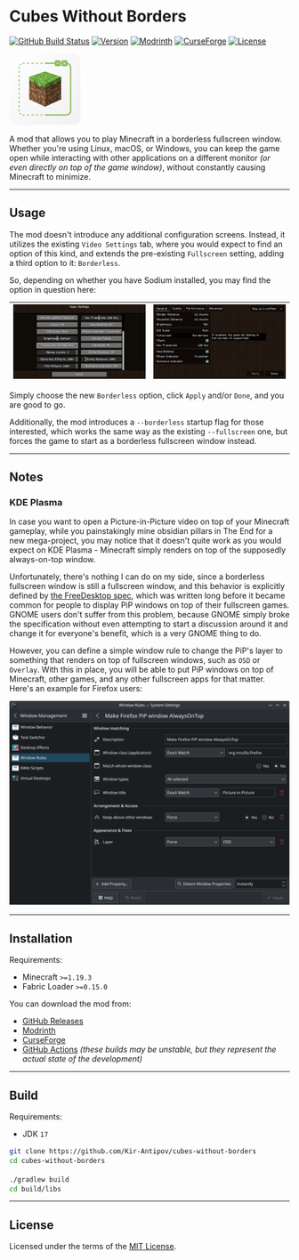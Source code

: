 # Cubes Without Borders

[![GitHub Build Status](https://img.shields.io/github/actions/workflow/status/Kir-Antipov/cubes-without-borders/build-artifacts.yml?style=flat&logo=github&cacheSeconds=3600)](https://github.com/Kir-Antipov/cubes-without-borders/actions/workflows/build-artifacts.yml)
[![Version](https://img.shields.io/github/v/release/Kir-Antipov/cubes-without-borders?sort=date&style=flat&label=version&cacheSeconds=3600)](https://github.com/Kir-Antipov/cubes-without-borders/releases/latest)
[![Modrinth](https://img.shields.io/modrinth/dt/cubes-without-borders?color=00AF5C&logo=modrinth)](https://modrinth.com/mod/cubes-without-borders)
[![CurseForge](https://img.shields.io/curseforge/dt/975120?color=F16436&logo=curseforge)](https://www.curseforge.com/minecraft/mc-mods/cubes-without-borders)
[![License](https://img.shields.io/github/license/Kir-Antipov/cubes-without-borders?style=flat&cacheSeconds=36000)](https://github.com/Kir-Antipov/cubes-without-borders/blob/HEAD/LICENSE.md)

<img alt="Cubes Without Borders Icon" src="media/icon.png" width="128">

A mod that allows you to play Minecraft in a borderless fullscreen window. Whether you're using Linux, macOS, or Windows, you can keep the game open while interacting with other applications on a different monitor *(or even directly on top of the game window)*, without constantly causing Minecraft to minimize.

----

## Usage

The mod doesn't introduce any additional configuration screens. Instead, it utilizes the existing `Video Settings` tab, where you would expect to find an option of this kind, and extends the pre-existing `Fullscreen` setting, adding a third option to it: `Borderless`.

So, depending on whether you have Sodium installed, you may find the option in question here:

| ![Video Setting](media/video-settings.png) | ![Video Setting (Sodium)](media/video-settings-sodium.png) |
| - | - |

Simply choose the new `Borderless` option, click `Apply` and/or `Done`, and you are good to go.

Additionally, the mod introduces a `--borderless` startup flag for those interested, which works the same way as the existing `--fullscreen` one, but forces the game to start as a borderless fullscreen window instead.

----

## Notes

### KDE Plasma

In case you want to open a Picture-in-Picture video on top of your Minecraft gameplay, while you painstakingly mine obsidian pillars in The End for a new mega-project, you may notice that it doesn't quite work as you would expect on KDE Plasma - Minecraft simply renders on top of the supposedly always-on-top window.

Unfortunately, there's nothing I can do on my side, since a borderless fullscreen window is still a fullscreen window, and this behavior is explicitly defined by [the FreeDesktop spec](https://specifications.freedesktop.org/wm-spec/wm-spec-1.3.html#STACKINGORDER), which was written long before it became common for people to display PiP windows on top of their fullscreen games. GNOME users don't suffer from this problem, because GNOME simply broke the specification without even attempting to start a discussion around it and change it for everyone's benefit, which is a very GNOME thing to do.

However, you can define a simple window rule to change the PiP's layer to something that renders on top of fullscreen windows, such as `OSD` or `Overlay`. With this in place, you will be able to put PiP windows on top of Minecraft, other games, and any other fullscreen apps for that matter. Here's an example for Firefox users:

<img alt="KDE Plasma - Window Rules" width="777" src="media/kde-plasma-window-rules.png">

----

## Installation

Requirements:

 - Minecraft `>=1.19.3`
 - Fabric Loader `>=0.15.0`

You can download the mod from:

 - [GitHub Releases](https://github.com/Kir-Antipov/cubes-without-borders/releases/latest)
 - [Modrinth](https://modrinth.com/mod/cubes-without-borders)
 - [CurseForge](https://www.curseforge.com/minecraft/mc-mods/cubes-without-borders)
 - [GitHub Actions](https://github.com/Kir-Antipov/cubes-without-borders/actions/workflows/build-artifacts.yml) *(these builds may be unstable, but they represent the actual state of the development)*

----

## Build

Requirements:

 - JDK `17`

```bash
git clone https://github.com/Kir-Antipov/cubes-without-borders
cd cubes-without-borders

./gradlew build
cd build/libs
```

----

## License

Licensed under the terms of the [MIT License](LICENSE.md).
